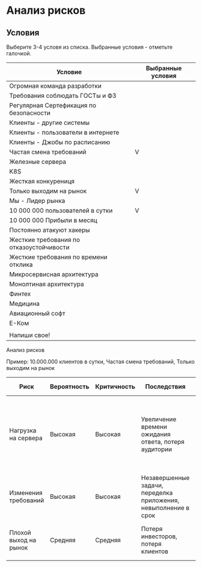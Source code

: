 # Анализ рисков

## Условия

Выберите 3-4 условя из списка.
Выбранные условия - отметьте галочкой.

| Условие                                  | Выбранные условия |
|------------------------------------------|-------------------|
| Огромная команда разработки              |                   |
| Требования соблюдать ГОСТы и ФЗ          |                   |
| Регулярная Сертефикация по безопасности  |                   |
| Клиенты - другие системы                 |                   |
| Клиенты - пользователи в интернете       |                   |
| Клиенты - Джобы по расписанию            |                   |
| Частая смена требований                  | V                 |
| Железные сервера                         |                   |
| K8S                                      |                   |
| Жесткая конкурениця                      |                   |
| Только выходим на рынок                  | V                 |
| Мы - Лидер рынка                         |                   |
| 10 000 000 пользователей в сутки         | V                 |
| 10 000 000 Прибыли в месяц               |                   |
| Постоянно атакуют хакеры                 |                   |
| Жесткие требования по отказоустойчивости |                   |
| Жесткие требования по времени отклика    |                   |
| Микросервисная архитектура               |                   |
| Монолтиная архитектура                   |                   |
| Финтех                                   |                   |
| Медицина                                 |                   |
| Авиационный софт                         |                   |
| Е-Ком                                    |                   |
|                                          |                   |
| Напиши свое!                             |                   |

Анализ рисков

Пример: 10.000.000 клиентов в сутки, Частая смена требований, Только выходим на рынок


| Риск                  | Вероятность | Критичность | Последствия                                                     | Как преодолеть                                                                                                      |
|-----------------------|-------------|-------------|-----------------------------------------------------------------|---------------------------------------------------------------------------------------------------------------------|
| Нагрузка на сервера   | Высокая     | Высокая     | Увеличение времени ожидания ответа, потеря аудитории            | Статический анализ кода,<br />Нагрузочное тестирование каждый релиз,<br /><br />Оптимизация работы web-сервера и БД |
| Изменения требований  | Высокая     | Высокая     | Незавершенные задачи, переделка приложения, невыполнение в срок | Анализ требований,<br />Тестирование требований<br />                                                               |
| Плохой выход на рынок | Средняя     | Средняя     | Потеря инвесторов, потеря клиентов                              | Анализ рынка,<br />Определение целевой аудитории<br />                                                              |